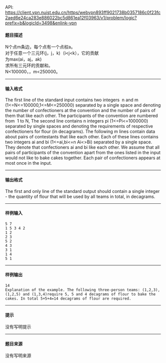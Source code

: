 API: https://client.vpn.nuist.edu.cn/https/webvpn893ff9021738b0357186c0f23fc2aed6e24ca283e886022bc5d861ea12f03963/v1/problem/logic?prefix=b&logicId=3498&enlink-vpn

#### 题目描述

N个点m条边，每个点有一个点权a。  
对于任意一个三元环(j，j，k)（i<j<k），它的贡献  
为max(ai，aj，ak)  
求所有三元环的贡献和。  
N<100000，，m<250000。

---

#### 输入格式

The first line of the standard input contains two integers  n and m (1<=N<=100000,1<=M<=250000) separated by a single space and denoting the number of confectioners at the convention and the number of pairs of them that like each other. The participants of the convention are numbered from  1 to N, The second line contains n integers pi (1<=Pi<=1000000) separated by single spaces and denoting the requirements of respective confectioners for flour (in decagrams). The following m lines contain data about pairs of contestants that like each other. Each of these lines contains two integers ai and bi (1<=ai,bi<=n Ai<>Bi) separated by a single space. They denote that confectioners ai and bi like each other. We assume that all pairs of participants of the convention apart from the ones listed in the input would not like to bake cakes together. Each pair of confectioners appears at most once in the input.  

---

#### 输出格式

The first and only line of the standard output should contain a single integer - the quantity of flour that will be used by all teams in total, in decagrams.  

---

#### 样例输入
```
5 7
1 5 3 4 2
1 2
2 3
5 2
4 3
3 1
1 4
5 1

```

---

#### 样例输出
```
14
Explanation of the example. The following three-person teams: (1,2,3),(1,2,5) and (1,3,4)require 5, 5 and 4 decagrams of flour to bake the cakes. In total 5+5+4=14 decagrams of flour are required. 

```

---

#### 提示

没有写明提示

---

#### 题目来源

没有写明来源